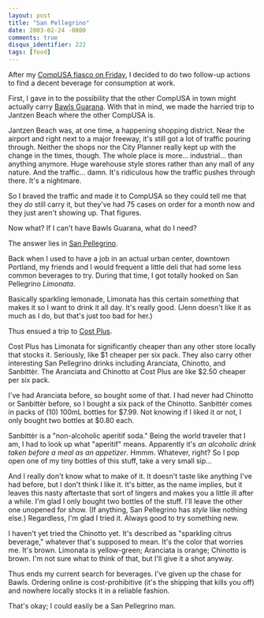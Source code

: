```yaml
---
layout: post
title: "San Pellegrino"
date: 2003-02-24 -0800
comments: true
disqus_identifier: 222
tags: [food]
---
```

After my [CompUSA fiasco on Friday](/archive/2003/02/21/cockusa.aspx), I
decided to do two follow-up actions to find a decent beverage for
consumption at work.

 First, I gave in to the possibility that the other CompUSA in town
might actually carry [Bawls Guarana](http://www.bawls.com/). With that
in mind, we made the harried trip to Jantzen Beach where the other
CompUSA is.

 Jantzen Beach was, at one time, a happening shopping district. Near the
airport and right next to a major freeway, it's still got a lot of
traffic pouring through. Neither the shops nor the City Planner really
kept up with the change in the times, though. The whole place is more...
industrial... than anything anymore. Huge warehouse style stores rather
than any mall of any nature. And the traffic... damn. It's ridiculous
how the traffic pushes through there. It's a nightmare.

 So I braved the traffic and made it to CompUSA so they could tell me
that they *do* still carry it, but they've had 75 cases on order for a
month now and they just aren't showing up. That figures.

 Now what? If I can't have Bawls Guarana, what do I need?

 The answer lies in [San Pellegrino](http://www.sanpellegrino.it).

 Back when I used to have a job in an actual urban center, downtown
Portland, my friends and I would frequent a little deli that had some
less common beverages to try. During that time, I got totally hooked on
San Pellegrino *Limonata*.

 Basically sparkling lemonade, Limonata has this certain *something*
that makes it so I want to drink it all day. It's really good. (Jenn
doesn't like it as much as I do, but that's just too bad for her.)

 Thus ensued a trip to [Cost Plus](http://www.costplus.com).

 Cost Plus has Limonata for significantly cheaper than any other store
locally that stocks it. Seriously, like $1 cheaper per six pack. They
also carry other interesting San Pellegrino drinks including Aranciata,
Chinotto, and Sanbittèr. The Aranciata and Chinotto at Cost Plus are
like $2.50 cheaper per six pack.

 I've had Aranciata before, so bought some of that. I had never had
Chinotto or Sanbittèr before, so I bought a six pack of the Chinotto.
Sanbittér comes in packs of (10) 100mL bottles for $7.99. Not knowing
if I liked it or not, I only bought two bottles at $0.80 each.

 Sanbittèr is a "non-alcoholic aperitif soda." Being the world traveler
that I am, I had to look up what "aperitif" means. Apparently it's *an
alcoholic drink taken before a meal as an appetizer*. Hmmm. Whatever,
right? So I pop open one of my tiny bottles of this stuff, take a very
small sip...

 And I really don't know what to make of it. It doesn't taste like
anything I've had before, but I don't think I like it. It's bitter, as
the name implies, but it leaves this nasty aftertaste that sort of
lingers and makes you a little ill after a while. I'm glad I only bought
two bottles of the stuff. I'll leave the other one unopened for show.
(If anything, San Pellegrino has *style* like nothing else.) Regardless,
I'm glad I tried it. Always good to try something new.

 I haven't yet tried the Chinotto yet. It's described as "sparkling
citrus beverage," whatever that's supposed to mean. It's the color that
worries me. It's brown. Limonata is yellow-green; Aranciata is orange;
Chinotto is brown. I'm not sure what to think of that, but I'll give it
a shot anyway.

 Thus ends my current search for beverages. I've given up the chase for
Bawls. Ordering online is cost-prohibitive (it's the shipping that kills
you off) and nowhere locally stocks it in a reliable fashion.

 That's okay; I could easily be a San Pellegrino man.
